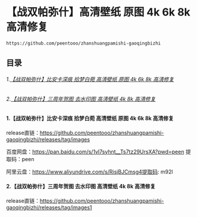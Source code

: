 # 【战双帕弥什】高清壁纸 原图 4k 6k 8k 高清修复
```
https://github.com/peentooo/zhanshuangpamishi-gaoqingbizhi
```
## 目录
###### 1.[【战双帕弥什】比安卡深痕 拾梦白菀 高清壁纸 原图 4k 6k 8k 高清修复](https://github.com/peentooo/zhanshuangpamishi-gaoqingbizhi/tree/main/001%E3%80%90%E6%88%98%E5%8F%8C%E5%B8%95%E5%BC%A5%E4%BB%80%E3%80%91%E6%AF%94%E5%AE%89%E5%8D%A1%E6%B7%B1%E7%97%95%20%E6%8B%BE%E6%A2%A6%E7%99%BD%E8%8F%80%20%E9%AB%98%E6%B8%85%E5%A3%81%E7%BA%B8%20%E5%8E%9F%E5%9B%BE%204k%206k%208k%20%E9%AB%98%E6%B8%85%E4%BF%AE%E5%A4%8D)
###### 2.[【战双帕弥什】三周年贺图 去水印图 高清壁纸 4k 8k 高清修复](#jump2)

#### <span id="jump1">1.【战双帕弥什】比安卡深痕 拾梦白菀 高清壁纸 原图 4k 6k 8k 高清修复</span>

release直链：https://github.com/peentooo/zhanshuangpamishi-gaoqingbizhi/releases/tag/images

百度网盘：https://pan.baidu.com/s/1vl7syhnt__Ts7tz29UrsXA?pwd=peen 提取码：peen

阿里云盘：https://www.aliyundrive.com/s/RisjBJCmsg4提取码: m92l

#### <span id="jump2">2.【战双帕弥什】三周年贺图 去水印图 高清壁纸 4k 8k 高清修复</span>

release直链：https://github.com/peentooo/zhanshuangpamishi-gaoqingbizhi/releases/tag/images1
